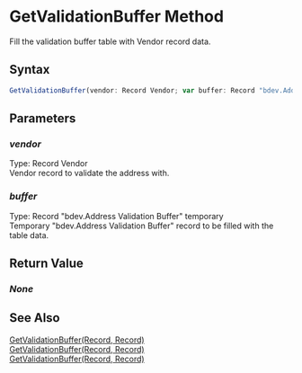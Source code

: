 # GetValidationBuffer Method
Fill the validation buffer table with Vendor record data.

## Syntax
```javascript
GetValidationBuffer(vendor: Record Vendor; var buffer: Record "bdev.Address Validation Buffer" temporary)
```

## Parameters
### *vendor*
Type: Record Vendor<br/>
Vendor record to validate the address with.
### *buffer*
Type: Record "bdev.Address Validation Buffer" temporary<br/>
Temporary "bdev.Address Validation Buffer" record to be filled with the table data.

## Return Value
### *None*

## See Also
[GetValidationBuffer(Record, Record)](./GetValidationBuffer1.md)<br />
[GetValidationBuffer(Record, Record)](./GetValidationBuffer2.md)<br />
[GetValidationBuffer(Record, Record)](./GetValidationBuffer4.md)<br />
